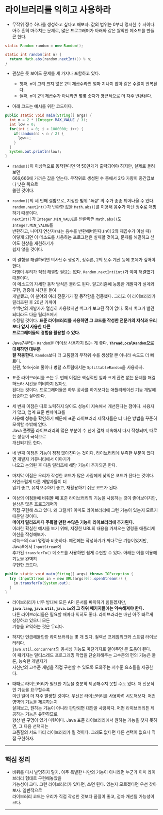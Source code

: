 # 라이브러리를 익히고 사용하라

- 무작위 정수 하나를 생성하고 싶다고 해보자. 값의 범위는 0부터 명시한 수 사이다.  
  아주 흔히 마주치는 문제로, 많은 프로그래머가 아래와 같은 짤막한 메소드를 만들곤 한다.

```java
static Random random = new Random();

static int random(int n) {
  return Math.abs(random.nextInt()) % n;
}
```

- 괜찮은 듯 보여도 문제를 세 가지나 포함하고 있다.

  - 첫째, n이 그리 크지 않은 2의 제곱수라면 얼마 지나지 않아 같은 수열이 반복된다.
  - 둘째, n이 2의 제곱수가 아니라면 몇몇 숫자가 평균적으로 더 자주 반환된다.

- 아래 코드는 예시를 위한 코드이다.

```java
public static void main(String[] args) {
  int n = 2 * (Integer.MAX_VALUE / 3);
  int low = 0;
  for(int i = 0; i < 1000000; i++) {
    if(random(n) < n / 2) {
      low++;
    }
  }
  System.out.println(low);
}
```

- `random()`이 이상적으로 동작한다면 약 50만개가 출력되어야 하지만, 실제로 돌려보면  
  666,666에 가까운 값을 얻는다. 무작위로 생성된 수 중에서 2/3 가량이 중간값보다 낮은 쪽으로  
  쏠린 것이다.

- `random()`의 세 번째 결함으로, 지정한 범위 _'바깥'_ 의 수가 종종 튀어나올 수 있다.  
  `random.nextInt()`가 반환한 값을 `Math.abs()`를 이용해 음수가 아닌 정수로 매핑하기 때문이다.  
  `nextInt()`가 `Integer.MIN_VALUE`를 반환하면 `Math.abs()`도 `Integer.MIN_VALUE`를  
  반환하고, 나머지 연산자(`%`)는 음수를 반환해버린다.(n이 2의 제곱수가 아닐 때)  
  이렇게 되면 이 메소드를 사용하는 프로그램은 실패할 것이고, 문제를 해결하고 싶어도 현상을 재현하기가  
  쉽지 않을 것이다.

- 이 결함을 해결하려면 의사난수 생성기, 정수론, 2의 보수 계산 등에 조예가 깊어야 한다.  
  다행이 우리가 직접 해결할 필요는 없다. `Random.nextInt(int)`가 이미 해결했기 때문이다.  
  이 메소드의 자세한 동작 방식은 몰라도 된다. 알고리즘에 능통한 개발자가 설계와 구현, 검증에 시간을 들여  
  개발했고, 이 분야의 여러 전문가가 잘 동작함을 검증했다. 그리고 이 라이브러리가 릴리즈된 후 20년 가까이  
  수백만의 개발자가 열심히 사용했지만 버그가 보고된 적이 없다. 혹시 버그가 발견되더라도 다음 릴리즈에서  
  수정될 것이다. **표준 라이브러리를 사용하면 그 코드를 작성한 전문가의 지식과 우리보다 앞서 사용한 다른**  
  **프로그래머들의 경험을 활용할 수 있다.**

- Java7부터는 `Random`을 더이상 사용하지 않는 게 좋다. **`ThreadLocalRandom`으로 대체하면 대부분**  
  **잘 작동한다.** `Random`보다 더 고품질의 무작위 수를 생성할 뿐 아니라 속도도 더 빠르다.  
  한편, fork-join 풀이나 병렬 스트림에서는 `SplittableRandom`을 사용하자.

- 표준 라이브러리를 쓰는 두 번째 이점은 핵심적인 일과 크게 관련 없는 문제를 해결하느라 시간을 허비하지 않아도  
  된다는 것이다. 프로그래머들은 하부 공사를 하기보다는 애플리케이션 기능 개발에 집중하고 싶어한다.

- 세 번째 이점은 따로 노력하지 않아도 성능이 지속해서 개선된다는 점이다. 사용자가 많고, 업계 표준 벤치마크를  
  사용해 성능을 확인하기 때문에 표준 라이브러리 제작자들은 더 나은 방법을 꾸준히 모색할 수밖에 없다.  
  Java 플랫폼 라이브러리의 많은 부분이 수 년에 걸쳐 지속해서 다시 작성되며, 때로는 성능이 극적으로  
  개선되기도 한다.

- 네 번째 이점은 기능이 점점 많아진다는 것이다. 라이브러리에 부족한 부분이 있다면 개발자 커뮤니티에서 이야기가  
  나오고 논의된 후 다음 릴리즈에 해당 기능이 추가되곤 한다.

- 마지막 이점은 우리가 작성한 코드가 많은 사람에게 낯익은 코드가 된다는 것이다. 자연스럽게 다른 개발자들이 더  
  읽기 좋고, 유지보수하기 좋고, 재활용하기 쉬운 코드가 된다.

- 이상의 이점들에 비춰볼 때 표준 라이브러리의 기능을 사용하는 것이 좋아보이지만, 실상은 많은 프로그래머가  
  직접 구현해 쓰고 있다. 왜 그럴까? 아마도 라이브러리에 그런 기능이 있는지 모르기 때문일 것이다.  
  **메이저 릴리즈마다 주목할 만한 수많은 기능이 라이브러리에 추가된다.**  
  이러한 확실한 예시를 보기 위해, 지정한 URL의 내용을 가져오는 명령줄 애플리케이션을 작성해보자.  
  리눅스의 curl 명령과 비슷하다. 예전에는 작성하기가 까다로운 기능이었지만, Java9에서 `InputStream`에  
  추가된 `transferTo()` 메소드를 사용하면 쉽게 수현할 수 있다. 아래는 이를 이용해 기능을 완벽히  
  구현한 코드다.

```java
public static void main(String[] args) throws IOException {
  try (InputStream in = new URL(args[0]).openStream()) {
    in.transferTo(System.out);
  }
}
```

- 라이브러리가 너무 방대해 모든 API 문서를 파악하기 힘들겠지만,  
  **`java.lang`, `java.util`, `java.io`와 그 하위 패키지들에는 익숙해져야 한다.**  
  다른 라이브러리들은 필요할 때마다 익혀도 좋다. 라이브러리는 매년 아주 빠르게 성장하고 있으니 모든  
  기능을 요약하는 것은 무리다.

- 하지만 언급해둘만한 라이브러리는 몇 개 있다. 컬렉션 프레임워크와 스트림 라이브러리다.  
  `java.util.concurrent`의 동시성 기능도 마찬가지로 알아두면 큰 도움이 된다.  
  이 패키지는 멀티스레드 프로그래밍 작업을 단순화해주는 고수준의 편의 기능은 물론, 능숙한 개발자가  
  자신만의 고수준 개념을 직접 구현할 수 있도록 도와주는 저수준 요소들을 제공한다.

- 때때로 라이브러리가 필요한 기능을 충분히 제공해주지 못할 수도 있다. 더 전문적인 기능을 요구할수록  
  이런 일이 더 자주 발생할 것이다. 우선은 라이브러리를 사용하려 시도해보자. 어떤 영역의 기능을 제공하는지  
  살펴보고, 원하는 기능이 아니라 판단되면 대안을 사용하자. 어떤 라이브러리든 제공하는 기능은 유한하므로  
  항상 빈 구멍이 있기 마련이다. Java 표준 라이브러리에서 원하는 기능을 찾지 못하면, 그 다음 선택지는  
  고품질의 서드 파티 라이브러리가 될 것이다. 그래도 없다면 다른 선택이 없으니 직접 구현하자.

---

## 핵심 정리

- 바퀴를 다시 발명하지 말자. 아주 특별한 나만의 기능이 아니라면 누군가 이미 라이브러리 형태로 구현해놓았을  
  가능성이 크다. 그런 라이브러리가 있다면, 쓰면 된다. 있는지 모르겠다면 우선 찾아보자. 일반적으로  
  라이브러리 코드는 우리가 직접 작성한 것보다 품질이 좋고, 점차 개선될 가능성이 크다.

---

